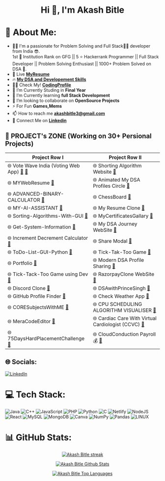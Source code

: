 <h1 align="center">Hi 👋, I'm <b>Akash Bitle</b></h1>

# 💫 About Me:
- 👨‍💻 I'm a passionate for Problem Solving and Full Stack👨‍💻 developer from India 😎.<br>1st 🥇 Institution Rank on GFG || 5 ⭐ Hackerrank Programmer || Full Stack Developer || Problem Solving Enthusiast || 1000+ Problem Solved on DSA 🧡.
- 📔 Live [**MyResume**](https://drive.google.com/file/d/1knysyrsUOQuov7YQlbTrqciLvG5znFDN/view?usp=sharing)
- 🔥 [**My DSA and Developement Skills**](https://linktr.ee/akash_bitle)
- 👨‍💻 Check My! [**CodingProfile**](https://bitleakash6.github.io/MyCodingProfiles/)
- 🔭 I’m Currently Studing in **Final Year**
- 📘 I’m Currently learning ****full Stack Development****
- 👯 I’m looking to collaborate on **OpenSource Projects**
- ⚡ For Fun **Games,Mems**
- 📫 How to reach me **akashbitle3@gmail.com**
- 🔗 Connect Me on [**Linkedin**](https://linkedin.com/in/https://linkedin.com/akash-bitle)

## 📝 PROJECT's ZONE (Working on 30+ Persional Projects)

| Project Row I                        | Project Row II      |
|------------------------------------|----------------------------------------|
| 🌐  Vote Wave India (Voting Web App) [**🔗**](https://votewaveindia-webapplication.onrender.com/) [**:file_folder:**](https://github.com/bitleakash6/Voting-WebApplication) | 🌐 Shorting Algorithm Website [**🔗**]() | 
| 🌐  MYWebResume [**🔗**]() | 🌐 Animated My DSA Profiles Circle [**🔗**]() | 
| 🌐 ADVANCED-BINARY-CALCULATOR [**🔗**]() | 🌐 ChessBoard [**🔗**]() | 
| 🌐 MY-AI-ASSISTANT [**🔗**]() | 🌐 My Resume Clone [**🔗**]() | 
| 🌐 Sorting-Algorithms-With-GUI [**🔗**]() | 🌐 MyCertificatesGallary [**🔗**]() | 
| 🌐 Get-System-Information [**🔗**]() | 🌐 My DSA Journey WebSite  [**🔗**]() |
| 🌐 Increment Decrement Calculator [**🔗**]() | 🌐 Share Modal [**🔗**]() | 
| 🌐 ToDo-List-GUI-Python [**🔗**]() | 🌐 Tick-Tak-Too Game [**🔗**]() | 
| 🌐 Portfolio [**🔗**]() | 🌐 Modern DSA Profile Sharing [**🔗**]() |
| 🌐 Tick-Tack-Too Game using Dev [**🔗**]() | 🌐 RazorpayClone WebSite [**🔗**]() | 
| 🌐 Discord Clone [**🔗**]() | 🌐 DSAwithPrinceSingh [**🔗**]() | 
| 🌐 GitHub Profile Finder [**🔗**]() | 🌐 Check Weather App [**🔗**]() | 
| 🌐 CORESubjectsWithME [**🔗**]() | 🌐 CPU SCHEDULING ALGORITHM VISUALISER [**🔗**]() | 
| 🌐 MeraCodeEditor [**🔗**]() | 🌐 Cardiac Care With Virtual Cardiologist (CCVC) [**🔗**]() |  
| 🌐 75DaysHardPlacementChallenge [**🔗**]() | 🌐 CloudConduction Payroll 💰 [**🔗**]()


## 🌐 Socials:
[![LinkedIn](https://img.shields.io/badge/LinkedIn-%230077B5.svg?logo=linkedin&logoColor=white)](https://linkedin.com/in/https://linkedin.com/akash-bitle) 


# 💻 Tech Stack:
![Java](https://img.shields.io/badge/java-%23ED8B00.svg?style=plastic&logo=java&logoColor=white) ![C++](https://img.shields.io/badge/c++-%2300599C.svg?style=plastic&logo=c%2B%2B&logoColor=white) ![JavaScript](https://img.shields.io/badge/javascript-%23323330.svg?style=plastic&logo=javascript&logoColor=%23F7DF1E) ![PHP](https://img.shields.io/badge/php-%23777BB4.svg?style=plastic&logo=php&logoColor=white) ![Python](https://img.shields.io/badge/python-3670A0?style=plastic&logo=python&logoColor=ffdd54) ![C](https://img.shields.io/badge/c-%2300599C.svg?style=plastic&logo=c&logoColor=white) ![Netlify](https://img.shields.io/badge/netlify-%23000000.svg?style=plastic&logo=netlify&logoColor=#00C7B7) ![NodeJS](https://img.shields.io/badge/node.js-6DA55F?style=plastic&logo=node.js&logoColor=white) ![React](https://img.shields.io/badge/react-%2320232a.svg?style=plastic&logo=react&logoColor=%2361DAFB) ![MySQL](https://img.shields.io/badge/mysql-%2300f.svg?style=plastic&logo=mysql&logoColor=white) ![MongoDB](https://img.shields.io/badge/MongoDB-%234ea94b.svg?style=plastic&logo=mongodb&logoColor=white) ![Canva](https://img.shields.io/badge/Canva-%2300C4CC.svg?style=plastic&logo=Canva&logoColor=white) ![NumPy](https://img.shields.io/badge/numpy-%23013243.svg?style=plastic&logo=numpy&logoColor=white) ![Pandas](https://img.shields.io/badge/pandas-%23150458.svg?style=plastic&logo=pandas&logoColor=white) ![LINUX](https://img.shields.io/badge/Linux-FCC624?style=plastic&logo=linux&logoColor=black)


# 📊 GitHub Stats:
<p align="center">
    <a href="https://https://github.com/bitleakash6/github-readme-streak-stats">
        <img title="🔥 Get streak stats for your profile at git.io/streak-stats" alt="Akash Bitle streak" src="https://github-readme-streak-stats.herokuapp.com/?user=bitleakash6&theme=black-ice&hide_border=true&stroke=0000&background=060A0CD0"/>
    </a>
</p>

<p align="center">
    <a href="https://github.com/bitleakash6/github-readme-stats"><img alt="Akash Bitle Github Stats" src="https://github-readme-stats.vercel.app/api?username=bitleakash6&show_icons=true&count_private=true&theme=react&hide_border=true&bg_color=0D1117" />
    </a>
</p>
<p align="center">
    <a href="https://github.com/bitleakash6/github-readme-stats"><img alt="Akash Bitle Top Languages" src="https://github-readme-stats.vercel.app/api/top-langs/?username=bitleakash6&langs_count=8&count_private=true&layout=compact&theme=react&hide_border=true&bg_color=0D1117" />
    </a>
</p>
